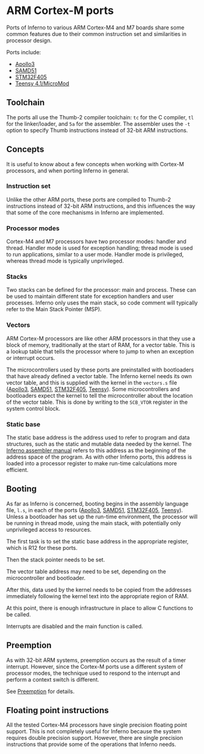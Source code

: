 # ARM Cortex-M ports

Ports of Inferno to various ARM Cortex-M4 and M7 boards share some common
features due to their common instruction set and similarities in processor
design.

Ports include:

* [Apollo3](https://github.com/dboddie/inferno-os/blob/cortexm/os/apollo3/README.md)
* [SAMD51](https://github.com/dboddie/inferno-os/blob/samd51/os/samd51/README.md)
* [STM32F405](https://github.com/dboddie/inferno-os/blob/cortexm/os/stm32f405/README.md)
* [Teensy 4.1/MicroMod](https://github.com/dboddie/inferno-os/blob/cortexm/os/teensy41mm/README.md)

## Toolchain

The ports all use the Thumb-2 compiler toolchain: `tc` for the C compiler,
`tl` for the linker/loader, and `5a` for the assembler. The assembler uses
the `-t` option to specify Thumb instructions instead of 32-bit ARM
instructions.

## Concepts

It is useful to know about a few concepts when working with Cortex-M
processors, and when porting Inferno in general.

### Instruction set

Unlike the other ARM ports, these ports are compiled to Thumb-2 instructions
instead of 32-bit ARM instructions, and this influences the way that some of
the core mechanisms in Inferno are implemented.

### Processor modes

Cortex-M4 and M7 processors have two processor modes: handler and thread.
Handler mode is used for exception handling; thread mode is used to run
applications, similar to a user mode. Handler mode is privileged, whereas
thread mode is typically unprivileged.

### Stacks

Two stacks can be defined for the processor: main and process. These can be
used to maintain different state for exception handlers and user processes.
Inferno only uses the main stack, so code comment will typically refer to the
Main Stack Pointer (MSP).

### Vectors

ARM Cortex-M processors are like other ARM processors in that they use a block
of memory, traditionally at the start of RAM, for a vector table. This is a
lookup table that tells the processor where to jump to when an exception or
interrupt occurs.

The microcontrollers used by these ports are preinstalled with bootloaders that
have already defined a vector table. The Inferno kernel needs its own vector
table, and this is supplied with the kernel in the `vectors.s` file
([Apollo3](https://github.com/dboddie/inferno-os/blob/apollo3/os/apollo3/vectors.s),
[SAMD51](https://github.com/dboddie/inferno-os/blob/samd51/os/samd51/vectors.s),
[STM32F405](https://github.com/dboddie/inferno-os/blob/stm32f405/os/stm32f405/vectors.s),
[Teensy](https://github.com/dboddie/inferno-os/blob/teensy41mm/os/teensy41mm/vectors.s)).
Some microcontrollers and bootloaders expect the kernel to tell the
microcontroller about the location of the vector table. This is done by
writing to the `SCB_VTOR` register in the system control block.

### Static base

The static base address is the address used to refer to program and data
structures, such as the static and mutable data needed by the kernel.
The [Inferno assembler manual](https://www.vitanuova.com/inferno/papers/asm.html)
refers to this address as the beginning of the address space of the program.
As with other Inferno ports, this address is loaded into a processor register
to make run-time calculations more efficient.

## Booting

As far as Inferno is concerned, booting begins in the assembly language
file, `l.s`, in each of the ports
([Apollo3](https://github.com/dboddie/inferno-os/blob/apollo3/os/apollo3/l.s),
[SAMD51](https://github.com/dboddie/inferno-os/blob/samd51/os/samd51/l.s),
[STM32F405](https://github.com/dboddie/inferno-os/blob/stm32f405/os/stm32f405/l.s),
[Teensy](https://github.com/dboddie/inferno-os/blob/teensy41mm/os/teensy41mm/l.s)).
Unless a bootloader has set up the run-time environment, the processor will
be running in thread mode, using the main stack, with potentially only
unprivileged access to resources.

The first task is to set the static base address in the appropriate register,
which is R12 for these ports.

Then the stack pointer needs to be set.

The vector table address may need to be set, depending on the microcontroller
and bootloader.

After this, data used by the kernel needs to be copied from the addresses
immediately following the kernel text into the appropriate region of RAM.

At this point, there is enough infrastructure in place to allow C functions to
be called.

Interrupts are disabled and the main function is called.

## Preemption

As with 32-bit ARM systems, preemption occurs as the result of a timer
interrupt. However, since the Cortex-M ports use a different system of
processor modes, the technique used to respond to the interrupt and
perform a context switch is different.

See [Preemption](preemption.md) for details.

## Floating point instructions

All the tested Cortex-M4 processors have single precision floating point
support. This is not completely useful for Inferno because the system requires
double precision support. However, there are single precision instructions
that provide some of the operations that Inferno needs.
